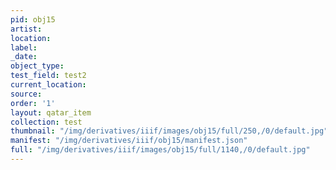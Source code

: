 ```yaml
---
pid: obj15
artist: 
location: 
label: 
_date: 
object_type: 
test_field: test2
current_location: 
source: 
order: '1'
layout: qatar_item
collection: test
thumbnail: "/img/derivatives/iiif/images/obj15/full/250,/0/default.jpg"
manifest: "/img/derivatives/iiif/obj15/manifest.json"
full: "/img/derivatives/iiif/images/obj15/full/1140,/0/default.jpg"
---
```

